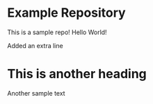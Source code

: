 # Example Repository
This is a sample repo! Hello World!

Added an extra line

# This is another heading

Another sample text